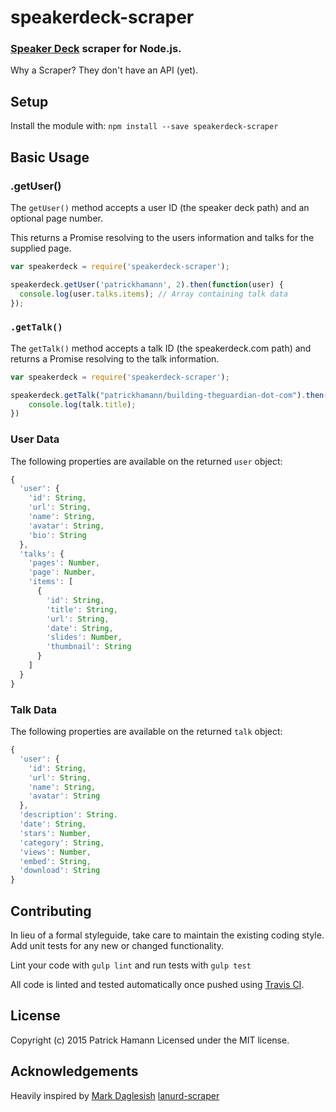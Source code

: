 # speakerdeck-scraper

### [Speaker Deck](http://speackerdeck.com) scraper for Node.js.

Why a Scraper? They don't have an API (yet).

## Setup

Install the module with: `npm install --save speakerdeck-scraper`

## Basic Usage

### .getUser()
The `getUser()` method accepts a user ID (the speaker deck path) and an optional page number.

This returns a Promise resolving to the users information and talks for the supplied page.

``` js
var speakerdeck = require('speakerdeck-scraper');

speakerdeck.getUser('patrickhamann', 2).then(function(user) {
  console.log(user.talks.items); // Array containing talk data
});
```

### `.getTalk()`
The `getTalk()` method accepts a talk ID (the speakerdeck.com path) and returns a Promise resolving to the talk information.

```js
var speakerdeck = require('speakerdeck-scraper');

speakerdeck.getTalk("patrickhamann/building-theguardian-dot-com").then(function(talk){
    console.log(talk.title);
})
```

### User Data

The following properties are available on the returned `user` object:

```javascript
{
  'user': {
    'id': String,
    'url': String,
    'name': String,
    'avatar': String,
    'bio': String
  },
  'talks': {
    'pages': Number,
    'page': Number,
    'items': [
      {
        'id': String,
        'title': String,
        'url': String,
        'date': String,
        'slides': Number,
        'thumbnail': String
      }
    ]
  }  
}
```

### Talk Data

The following properties are available on the returned `talk` object:

```javascript
{
  'user': {
    'id': String,
    'url': String,
    'name': String,
    'avatar': String
  },
  'description': String.
  'date': String,
  'stars': Number,
  'category': String,
  'views': Number,
  'embed': String,
  'download': String
}
```

## Contributing
In lieu of a formal styleguide, take care to maintain the existing coding style. Add unit tests for any new or changed functionality.

Lint your code with `gulp lint` and run tests with `gulp test`

All code is linted and tested automatically once pushed using [Travis CI](http://travis-ci.org/phamann/speakerdeck-scraper).

## License
Copyright (c) 2015 Patrick Hamann 
Licensed under the MIT license.

## Acknowledgements
Heavily inspired by [Mark Daglesish](https://github.com/markdalgleish) [lanurd-scraper](https://github.com/markdalgleish/node-lanyrd-scraper)
